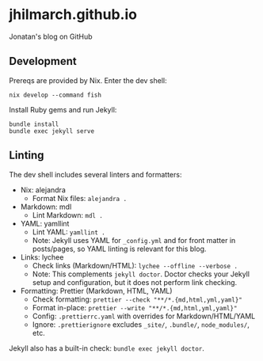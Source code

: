 # jhilmarch.github.io

Jonatan's blog on GitHub

## Development

Prereqs are provided by Nix. Enter the dev shell:

```
nix develop --command fish
```

Install Ruby gems and run Jekyll:

```
bundle install
bundle exec jekyll serve
```

## Linting

The dev shell includes several linters and formatters:

- Nix: alejandra
  - Format Nix files: `alejandra .`
- Markdown: mdl
  - Lint Markdown: `mdl .`
- YAML: yamllint
  - Lint YAML: `yamllint .`
  - Note: Jekyll uses YAML for `_config.yml` and for front matter in posts/pages, so YAML linting is relevant for this
    blog.
- Links: lychee
  - Check links (Markdown/HTML): `lychee --offline --verbose .`
  - Note: This complements `jekyll doctor`. Doctor checks your Jekyll setup and configuration, but it does not perform
    link checking.
- Formatting: Prettier (Markdown, HTML, YAML)
  - Check formatting: `prettier --check "**/*.{md,html,yml,yaml}"`
  - Format in-place: `prettier --write "**/*.{md,html,yml,yaml}"`
  - Config: `.prettierrc.yaml` with overrides for Markdown/HTML/YAML
  - Ignore: `.prettierignore` excludes `_site/`, `.bundle/`, `node_modules/`, etc.

Jekyll also has a built-in check: `bundle exec jekyll doctor`.
